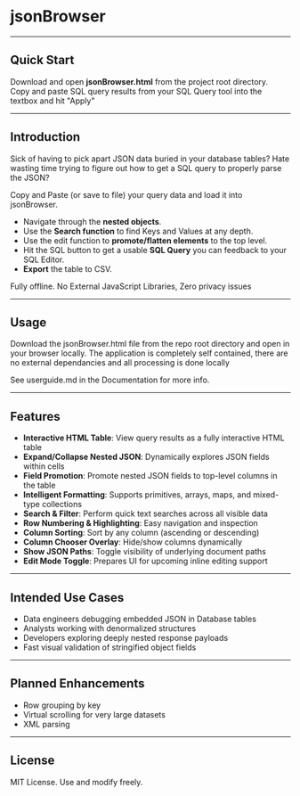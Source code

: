 # jsonBrowser

---

## Quick Start
Download and open **jsonBrowser.html** from the project root directory.  
Copy and paste SQL query results from your SQL Query tool into the textbox and hit "Apply"

---

## Introduction

Sick of having to pick apart JSON data buried in your database tables? Hate wasting time trying to figure out how to get a SQL query to properly parse the JSON?

Copy and Paste (or save to file) your query data and load it into jsonBrowser. 

- Navigate through the **nested objects**.
- Use the **Search function** to find Keys and Values at any depth.
- Use the edit function to **promote/flatten elements** to the top level.
- Hit the SQL button to get a usable **SQL Query** you can feedback to your SQL Editor.
- **Export** the table to CSV.


Fully offline.
No External JavaScript Libraries, Zero privacy issues

---

## Usage

Download the jsonBrowser.html file from the repo root directory and open in your browser locally.
The application is completely self contained, there are no external dependancies and all processing is done locally

See userguide.md in the Documentation for more info. 

---

## Features

- **Interactive HTML Table**: View query results as a fully interactive HTML table
- **Expand/Collapse Nested JSON**: Dynamically explores JSON fields within cells
- **Field Promotion**: Promote nested JSON fields to top-level columns in the table
- **Intelligent Formatting**: Supports primitives, arrays, maps, and mixed-type collections
- **Search & Filter**: Perform quick text searches across all visible data
- **Row Numbering & Highlighting**: Easy navigation and inspection
- **Column Sorting**: Sort by any column (ascending or descending)
- **Column Chooser Overlay**: Hide/show columns dynamically
- **Show JSON Paths**: Toggle visibility of underlying document paths
- **Edit Mode Toggle**: Prepares UI for upcoming inline editing support

---

## Intended Use Cases

- Data engineers debugging embedded JSON in Database tables
- Analysts working with denormalized structures
- Developers exploring deeply nested response payloads
- Fast visual validation of stringified object fields

---

## Planned Enhancements

- Row grouping by key
- Virtual scrolling for very large datasets
- XML parsing

---

## License

MIT License. Use and modify freely.
